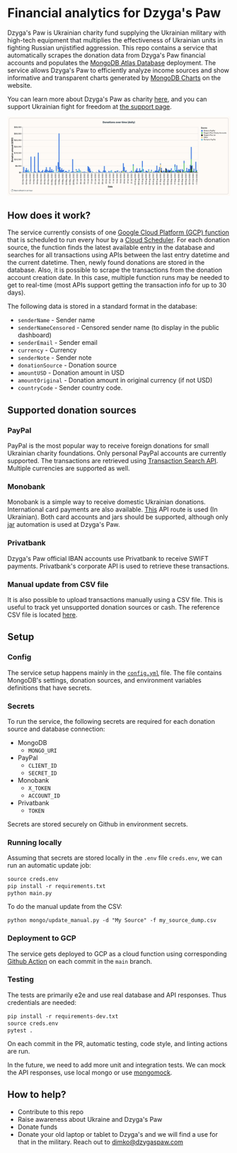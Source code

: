# Financial analytics for Dzyga's Paw

Dzyga's Paw is Ukrainian charity fund supplying the Ukrainian military with high-tech equipment that multiplies the effectiveness of Ukrainian units in fighting Russian unjistified aggression. This repo contains a service that automatically scrapes the donation data from Dzyga's Paw financial accounts and populates the [MongoDB Atlas Database](https://www.mongodb.com/atlas/database) deployment. The service allows Dzyga's Paw to efficiently analyze income sources and show informative and transparent charts generated by [MongoDB Charts](https://www.mongodb.com/products/charts) on the website. 

You can learn more about Dzyga's Paw as charity [here](https://dzygaspaw.com), and you can support Ukrainian fight for freedom at [the support page](https://dzygaspaw.com/support).

![Donations over time (daily)](chart.png "Donations over time (daily)")


## How does it work?

The service currently consists of one [Google Cloud Platform (GCP) function](https://cloud.google.com/functions/docs/console-quickstart) that is scheduled to run every hour by a [Cloud Scheduler](https://cloud.google.com/scheduler). For each donation source, the function finds the latest available entry in the database and searches for all transactions using APIs between the last entry datetime and the current datetime. Then, newly found donations are stored in the database.
Also, it is possible to scrape the transactions from the donation account creation date. In this case, multiple function runs may be needed to get to real-time (most APIs support getting the transaction info for up to 30 days).

The following data is stored in a standard format in the database:

- `senderName` - Sender name
- `senderNameCensored` - Censored sender name (to display in the public dashboard)
- `senderEmail` - Sender email
- `currency` - Currency
- `senderNote` - Sender note
- `donationSource` - Donation source
- `amountUSD` - Donation amount in USD
- `amountOriginal` - Donation amount in original currency (if not USD)
- `countryCode` - Sender country code. 

## Supported donation sources

### PayPal

PayPal is the most popular way to receive foreign donations for small Ukrainian charity foundations. Only personal PayPal accounts are currently supported. The transactions are retrieved using [Transaction Search API](https://developer.paypal.com/docs/api/transaction-search/v1/). Multiple currencies are supported as well.

### Monobank

Monobank is a simple way to receive domestic Ukrainian donations. International card payments are also available. [This](https://api.monobank.ua/docs/#tag/Kliyentski-personalni-dani/paths/~1personal~1statement~1{account}~1{from}~1{to}/get) API route is used (In Ukrainian). Both card accounts and jars should be supported, although only [jar](https://send.monobank.ua/jar/m852imZ2q) automation is used at Dzyga's Paw.

### Privatbank

Dzyga's Paw official IBAN accounts use Privatbank to receive SWIFT payments. Privatbank's corporate API is used to retrieve these transactions. 

### Manual update from CSV file

It is also possible to upload transactions manually using a CSV file. This is useful to track yet unsupported donation sources or cash. The reference CSV file is located [here](https://github.com/mxpoliakov/DzygaAnalytics/blob/main/tests/test_data/sample.csv).

## Setup

### Config

The service setup happens mainly in the [`config.yml`](https://github.com/mxpoliakov/DzygaAnalytics/blob/main/config.yml) file. The file contains MongoDB's settings, donation sources, and environment variables definitions that have secrets.

### Secrets
To run the service, the following secrets are required for each donation source and database connection:

- MongoDB
    - `MONGO_URI`
- PayPal
    - `CLIENT_ID`
    - `SECRET_ID`
- Monobank
    - `X_TOKEN`
    - `ACCOUNT_ID`
- Privatbank
    - `TOKEN`

Secrets are stored securely on Github in environment secrets. 

### Running locally
Assuming that secrets are stored locally in the `.env` file `creds.env`, we can run an automatic update job:

```
source creds.env
pip install -r requirements.txt
python main.py
```

To do the manual update from the CSV:

```
python mongo/update_manual.py -d "My Source" -f my_source_dump.csv 
```

### Deployment to GCP

The service gets deployed to GCP as a cloud function using corresponding [Github Action](https://github.com/google-github-actions/deploy-cloud-functions) on each commit in the `main` branch. 

### Testing
The tests are primarily e2e and use real database and API responses. Thus credentials are needed:

```
pip install -r requirements-dev.txt
source creds.env
pytest .
```

On each commit in the PR, automatic testing, code style, and linting actions are run.

In the future, we need to add more unit and integration tests. We can mock the API responses, use local mongo or use [mongomock](https://github.com/mongomock/mongomock). 

## How to help?

- Contribute to this repo
- Raise awareness about Ukraine and Dzyga's Paw
- Donate funds 
- Donate your old laptop or tablet to Dzyga's and we will find a use for that in the military. Reach out to dimko@dzygaspaw.com

